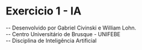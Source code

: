 # Exercicio 1 - IA

-- Desenvolvido por Gabriel Civinski e William Lohn. <br>
-- Centro Universitário de Brusque - UNIFEBE <br>
-- Disciplina de Inteligência Artificial
